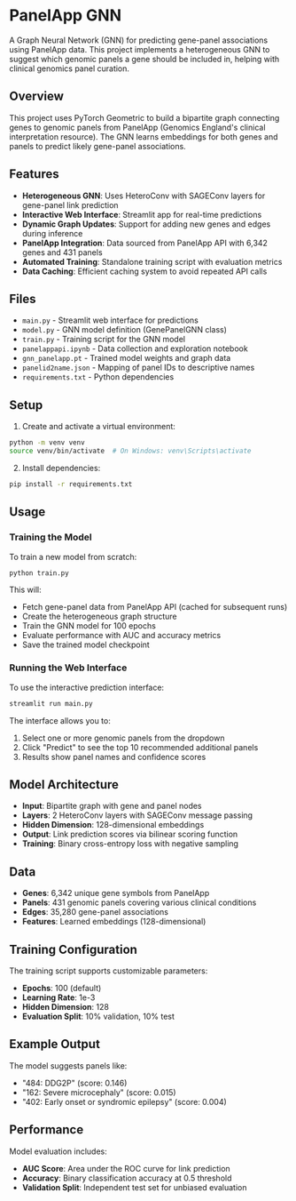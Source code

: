 # PanelApp GNN

A Graph Neural Network (GNN) for predicting gene-panel associations using PanelApp data. This project implements a heterogeneous GNN to suggest which genomic panels a gene should be included in, helping with clinical genomics panel curation.

## Overview

This project uses PyTorch Geometric to build a bipartite graph connecting genes to genomic panels from PanelApp (Genomics England's clinical interpretation resource). The GNN learns embeddings for both genes and panels to predict likely gene-panel associations.

## Features

- **Heterogeneous GNN**: Uses HeteroConv with SAGEConv layers for gene-panel link prediction
- **Interactive Web Interface**: Streamlit app for real-time predictions
- **Dynamic Graph Updates**: Support for adding new genes and edges during inference
- **PanelApp Integration**: Data sourced from PanelApp API with 6,342 genes and 431 panels
- **Automated Training**: Standalone training script with evaluation metrics
- **Data Caching**: Efficient caching system to avoid repeated API calls

## Files

- `main.py` - Streamlit web interface for predictions
- `model.py` - GNN model definition (GenePanelGNN class)
- `train.py` - Training script for the GNN model
- `panelappapi.ipynb` - Data collection and exploration notebook
- `gnn_panelapp.pt` - Trained model weights and graph data
- `panelid2name.json` - Mapping of panel IDs to descriptive names
- `requirements.txt` - Python dependencies

## Setup

1. Create and activate a virtual environment:
```bash
python -m venv venv
source venv/bin/activate  # On Windows: venv\Scripts\activate
```

2. Install dependencies:
```bash
pip install -r requirements.txt
```

## Usage

### Training the Model

To train a new model from scratch:

```bash
python train.py
```

This will:
- Fetch gene-panel data from PanelApp API (cached for subsequent runs)
- Create the heterogeneous graph structure
- Train the GNN model for 100 epochs
- Evaluate performance with AUC and accuracy metrics
- Save the trained model checkpoint

### Running the Web Interface

To use the interactive prediction interface:

```bash
streamlit run main.py
```

The interface allows you to:
1. Select one or more genomic panels from the dropdown
2. Click "Predict" to see the top 10 recommended additional panels
3. Results show panel names and confidence scores

## Model Architecture

- **Input**: Bipartite graph with gene and panel nodes
- **Layers**: 2 HeteroConv layers with SAGEConv message passing
- **Hidden Dimension**: 128-dimensional embeddings
- **Output**: Link prediction scores via bilinear scoring function
- **Training**: Binary cross-entropy loss with negative sampling

## Data

- **Genes**: 6,342 unique gene symbols from PanelApp
- **Panels**: 431 genomic panels covering various clinical conditions
- **Edges**: 35,280 gene-panel associations
- **Features**: Learned embeddings (128-dimensional)

## Training Configuration

The training script supports customizable parameters:
- **Epochs**: 100 (default)
- **Learning Rate**: 1e-3
- **Hidden Dimension**: 128
- **Evaluation Split**: 10% validation, 10% test

## Example Output

The model suggests panels like:
- "484: DDG2P" (score: 0.146)
- "162: Severe microcephaly" (score: 0.015)
- "402: Early onset or syndromic epilepsy" (score: 0.004)

## Performance

Model evaluation includes:
- **AUC Score**: Area under the ROC curve for link prediction
- **Accuracy**: Binary classification accuracy at 0.5 threshold
- **Validation Split**: Independent test set for unbiased evaluation
